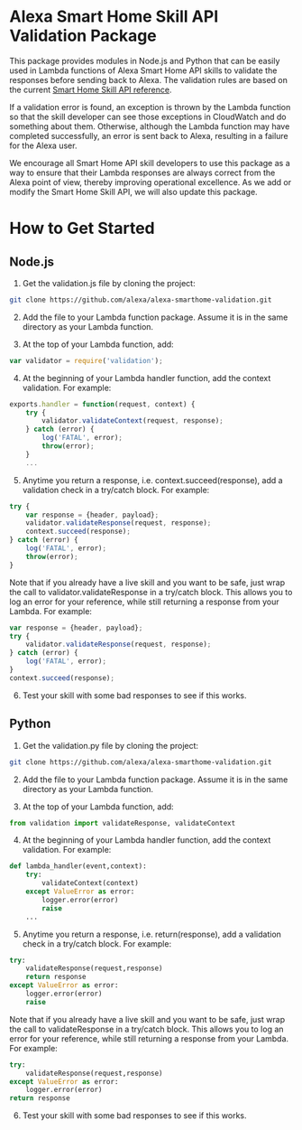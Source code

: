 # Alexa Smart Home Skill API Validation Package

This package provides modules in Node.js and Python that can be easily used in Lambda functions of Alexa Smart Home API skills to validate the responses before sending back to Alexa. The validation rules are based on the current [Smart Home Skill API reference](https://developer.amazon.com/public/solutions/alexa/alexa-skills-kit/docs/smart-home-skill-api-reference).

If a validation error is found, an exception is thrown by the Lambda function so that the skill developer can see those exceptions in CloudWatch and do something about them. Otherwise, although the Lambda function may have completed successfully, an error is sent back to Alexa, resulting in a failure for the Alexa user.

We encourage all Smart Home API skill developers to use this package as a way to ensure that their Lambda responses are always correct from the Alexa point of view, thereby improving operational excellence. As we add or modify the Smart Home Skill API, we will also update this package.

# How to Get Started

## Node.js

1. Get the validation.js file by cloning the project:
```bash
git clone https://github.com/alexa/alexa-smarthome-validation.git
```

2. Add the file to your Lambda function package. Assume it is in the same directory as your Lambda function.

3. At the top of your Lambda function, add:
```javascript
var validator = require('validation');
```

4. At the beginning of your Lambda handler function, add the context validation. For example:
```javascript
exports.handler = function(request, context) {
	try {
		validator.validateContext(request, response);
	} catch (error) {
	    log('FATAL', error);
	    throw(error);
	}
	...
```

5. Anytime you return a response, i.e. context.succeed(response), add a validation check in a try/catch block. For example:
```javascript
try {
    var response = {header, payload};
    validator.validateResponse(request, response);
    context.succeed(response);
} catch (error) {
    log('FATAL', error);
    throw(error);
}
```

Note that if you already have a live skill and you want to be safe, just wrap the call to validator.validateResponse in a try/catch block. This allows you to log an error for your reference, while still returning a response from your Lambda. For example:

```javascript
var response = {header, payload};
try {
    validator.validateResponse(request, response);
} catch (error) {
    log('FATAL', error);
}
context.succeed(response);
```

6. Test your skill with some bad responses to see if this works.

## Python

1. Get the validation.py file by cloning the project:
```bash
git clone https://github.com/alexa/alexa-smarthome-validation.git
```

2. Add the file to your Lambda function package. Assume it is in the same directory as your Lambda function.

3. At the top of your Lambda function, add:
```python
from validation import validateResponse, validateContext
```

4. At the beginning of your Lambda handler function, add the context validation. For example:
```python
def lambda_handler(event,context):
	try:
        validateContext(context)
    except ValueError as error:
        logger.error(error)
        raise
    ...        
```

5. Anytime you return a response, i.e. return(response), add a validation check in a try/catch block. For example:
```python
try:
    validateResponse(request,response)
    return response
except ValueError as error:
    logger.error(error)
    raise
```

Note that if you already have a live skill and you want to be safe, just wrap the call to validateResponse in a try/catch block. This allows you to log an error for your reference, while still returning a response from your Lambda. For example:

```python
try:
    validateResponse(request,response)
except ValueError as error:
    logger.error(error)
return response
```

6. Test your skill with some bad responses to see if this works.
